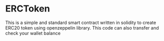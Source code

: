 # ERCToken

This is a simple and standard smart contract written in solidity to create ERC20 token using openzeppelin library.
This code can also transfer and check your wallet balance
